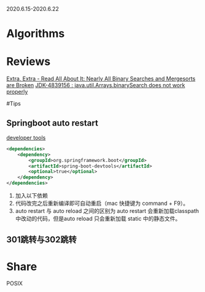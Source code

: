 2020.6.15-2020.6.22 

# Algorithms

# Reviews
[Extra, Extra - Read All About It: Nearly All Binary Searches and Mergesorts are Broken](https://ai.googleblog.com/2006/06/extra-extra-read-all-about-it-nearly.html#:~:text=In%20Java%2C%20it%20throws%20ArrayIndexOutOfBoundsException,at%20Google%20and%20other%20places.)
[JDK-4839156 : java.util.Arrays.binarySearch does not work properly](https://bugs.java.com/bugdatabase/view_bug.do;jsessionid=136f32f18528913907cb4852eab28?bug_id=4839156)

 
#Tips
## Springboot auto restart 
[developer tools](https://docs.spring.io/spring-boot/docs/1.5.16.RELEASE/reference/html/using-boot-devtools.html)
```xml
<dependencies>
    <dependency>
        <groupId>org.springframework.boot</groupId>
        <artifactId>spring-boot-devtools</artifactId>
        <optional>true</optional>
    </dependency>
</dependencies>
```
1. 加入以下依赖
2. 代码改完之后重新编译即可自动重启（mac 快捷键为 command + F9）。
3. auto restart 与 auto reload 之间的区别为 auto restart 会重新加载classpath 中改动的代码，但是auto reload 只会重新加载 static 中的静态文件。

## 301跳转与302跳转
# Share
POSIX
